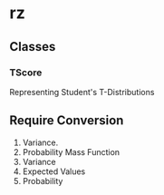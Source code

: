 # rz

## Classes

### TScore

Representing Student's T-Distributions

## Require Conversion

1. Variance.
2. Probability Mass Function
3. Variance
4. Expected Values
5. Probability
